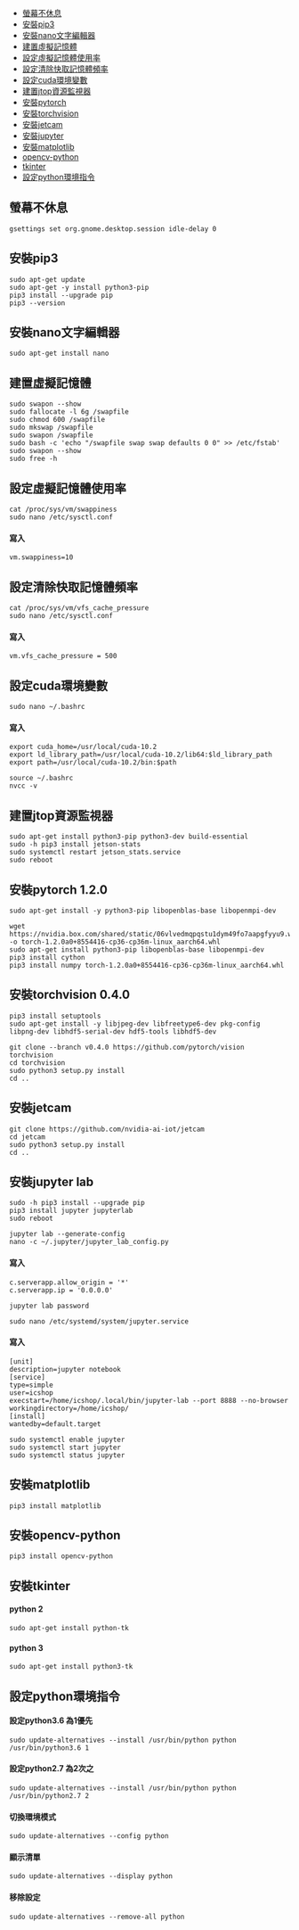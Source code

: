 - [螢幕不休息](#螢幕不休息)
- [安裝pip3](#安裝pip3)
- [安裝nano文字編輯器](#安裝nano文字編輯器)
- [建置虛擬記憶體](#建置虛擬記憶體)
- [設定虛擬記憶體使用率](#設定虛擬記憶體使用率)
- [設定清除快取記憶體頻率](#設定清除快取記憶體頻率)
- [設定cuda環境變數](#設定cuda環境變數)
- [建置jtop資源監視器](#建置jtop資源監視器)
- [安裝pytorch](#安裝pytorch)
- [安裝torchvision](#安裝torchvision)
- [安裝jetcam](#安裝jetcam)
- [安裝jupyter](#安裝jupyter)
- [安裝matplotlib](#安裝matplotlib)
- [opencv-python](#opencv-python)
- [tkinter](#tkinter)
- [設定python環境指令](#設定python環境指令)
## 螢幕不休息
```
gsettings set org.gnome.desktop.session idle-delay 0

```
## 安裝pip3
```
sudo apt-get update
sudo apt-get -y install python3-pip
pip3 install --upgrade pip
pip3 --version

```
## 安裝nano文字編輯器
```
sudo apt-get install nano

```
## 建置虛擬記憶體
```
sudo swapon --show
sudo fallocate -l 6g /swapfile
sudo chmod 600 /swapfile
sudo mkswap /swapfile
sudo swapon /swapfile
sudo bash -c 'echo "/swapfile swap swap defaults 0 0" >> /etc/fstab'
sudo swapon --show
sudo free -h

```
## 設定虛擬記憶體使用率
```
cat /proc/sys/vm/swappiness
sudo nano /etc/sysctl.conf
```
#### 寫入
```
vm.swappiness=10
```

## 設定清除快取記憶體頻率
```
cat /proc/sys/vm/vfs_cache_pressure
sudo nano /etc/sysctl.conf

```
#### 寫入
```
vm.vfs_cache_pressure = 500
```

## 設定cuda環境變數
```
sudo nano ~/.bashrc

```
#### 寫入
```
export cuda_home=/usr/local/cuda-10.2
export ld_library_path=/usr/local/cuda-10.2/lib64:$ld_library_path
export path=/usr/local/cuda-10.2/bin:$path
```
```
source ~/.bashrc
nvcc -v

```
## 建置jtop資源監視器
```
sudo apt-get install python3-pip python3-dev build-essential
sudo -h pip3 install jetson-stats
sudo systemctl restart jetson_stats.service
sudo reboot

```

## 安裝pytorch 1.2.0
```
sudo apt-get install -y python3-pip libopenblas-base libopenmpi-dev

```
```
wget https://nvidia.box.com/shared/static/06vlvedmqpqstu1dym49fo7aapgfyyu9.whl -o torch-1.2.0a0+8554416-cp36-cp36m-linux_aarch64.whl
sudo apt-get install python3-pip libopenblas-base libopenmpi-dev
pip3 install cython
pip3 install numpy torch-1.2.0a0+8554416-cp36-cp36m-linux_aarch64.whl

```

## 安裝torchvision 0.4.0
```
pip3 install setuptools
sudo apt-get install -y libjpeg-dev libfreetype6-dev pkg-config libpng-dev libhdf5-serial-dev hdf5-tools libhdf5-dev

```
```
git clone --branch v0.4.0 https://github.com/pytorch/vision torchvision
cd torchvision
sudo python3 setup.py install
cd ..

```
## 安裝jetcam
```
git clone https://github.com/nvidia-ai-iot/jetcam
cd jetcam
sudo python3 setup.py install
cd ..

```

## 安裝jupyter lab
```
sudo -h pip3 install --upgrade pip
pip3 install jupyter jupyterlab
sudo reboot

```
```
jupyter lab --generate-config
nano -c ~/.jupyter/jupyter_lab_config.py

```
#### 寫入
```
c.serverapp.allow_origin = '*'
c.serverapp.ip = '0.0.0.0'
```
```
jupyter lab password

```
```
sudo nano /etc/systemd/system/jupyter.service

```
#### 寫入
```
[unit]
description=jupyter notebook
[service]
type=simple
user=icshop
execstart=/home/icshop/.local/bin/jupyter-lab --port 8888 --no-browser
workingdirectory=/home/icshop/
[install]
wantedby=default.target
```
```
sudo systemctl enable jupyter
sudo systemctl start jupyter
sudo systemctl status jupyter

```

## 安裝matplotlib
```
pip3 install matplotlib

```
## 安裝opencv-python
```
pip3 install opencv-python

```
## 安裝tkinter
#### python 2
```
sudo apt-get install python-tk

```
#### python 3
```
sudo apt-get install python3-tk

```
## 設定python環境指令
#### 設定python3.6 為1優先
```
sudo update-alternatives --install /usr/bin/python python /usr/bin/python3.6 1
```
#### 設定python2.7 為2次之
```
sudo update-alternatives --install /usr/bin/python python /usr/bin/python2.7 2
```
#### 切換環境模式
```
sudo update-alternatives --config python

```
#### 顯示清單
```
sudo update-alternatives --display python

```
#### 移除設定
```
sudo update-alternatives --remove-all python

```
